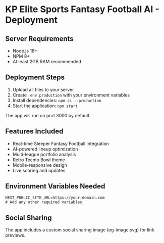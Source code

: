 # KP Elite Sports Fantasy Football AI - Deployment

## Server Requirements
- Node.js 18+ 
- NPM 8+
- At least 2GB RAM recommended

## Deployment Steps

1. Upload all files to your server
2. Create `.env.production` with your environment variables
3. Install dependencies: `npm ci --production`
4. Start the application: `npm start`

The app will run on port 3000 by default.

## Features Included
- Real-time Sleeper Fantasy Football integration
- AI-powered lineup optimization  
- Multi-league portfolio analysis
- Retro Tecmo Bowl theme
- Mobile-responsive design
- Live scoring and updates

## Environment Variables Needed
```
NEXT_PUBLIC_SITE_URL=https://your-domain.com
# Add any other required variables
```

## Social Sharing
The app includes a custom social sharing image (og-image.svg) for link previews.
